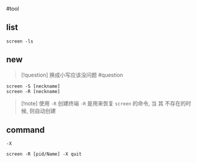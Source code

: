 #tool 
## list

```shell
screen -ls
```

## new

>[!question] 换成小写应该没问题 #question

```shell
screen -S [neckname]
screen -R [neckname]
```

>[!note] 使用 `-R` 创建终端
>`-R` 是用来恢复 `screen` 的命令, 当 其 不存在的时候, 则自动创建

## command

`-X`

```shell
screen -R [pid/Name] -X quit
```

